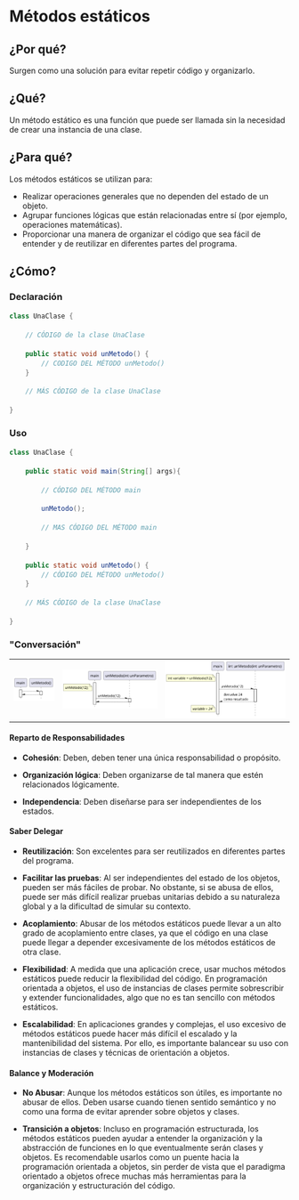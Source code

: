 # Métodos estáticos

## ¿Por qué?

Surgen como una solución para evitar repetir código y organizarlo.

## ¿Qué?

Un método estático es una función que puede ser llamada sin la necesidad de crear una instancia de una clase.

## ¿Para qué?

Los métodos estáticos se utilizan para:

- Realizar operaciones generales que no dependen del estado de un objeto.
- Agrupar funciones lógicas que están relacionadas entre sí (por ejemplo, operaciones matemáticas).
- Proporcionar una manera de organizar el código que sea fácil de entender y de reutilizar en diferentes partes del programa.

## ¿Cómo?

### Declaración

```java
class UnaClase {

    // CÓDIGO de la clase UnaClase

    public static void unMetodo() {
        // CODIGO DEL MÉTODO unMetodo()
    }

    // MÁS CÓDIGO de la clase UnaClase

}
```

### Uso

```java
class UnaClase {

    public static void main(String[] args){

        // CÓDIGO DEL MÉTODO main

        unMetodo();

        // MAS CÓDIGO DEL MÉTODO main

    }

    public static void unMetodo() {
        // CÓDIGO DEL MÉTODO unMetodo()
    }

    // MÁS CÓDIGO de la clase UnaClase

}
```

### "Conversación"

|                                                               |                                                               |                                                       |
| ------------------------------------------------------------- | ------------------------------------------------------------- | ----------------------------------------------------- |
| ![metodo sin parametros](../imagenes/metodoSinParametros.svg) | ![metodo con parametros](../imagenes/metodoConParametros.svg) | ![metodo con return](../imagenes/metodoConReturn.svg) |

#### Reparto de Responsabilidades

- **Cohesión**: Deben, deben tener una única responsabilidad o propósito.

- **Organización lógica**: Deben organizarse de tal manera que estén relacionados lógicamente.

- **Independencia**: Deben diseñarse para ser independientes de los estados.

#### Saber Delegar

- **Reutilización**: Son excelentes para ser reutilizados en diferentes partes del programa.

- **Facilitar las pruebas**: Al ser independientes del estado de los objetos, pueden ser más fáciles de probar. No obstante, si se abusa de ellos, puede ser más difícil realizar pruebas unitarias debido a su naturaleza global y a la dificultad de simular su contexto.

- **Acoplamiento**: Abusar de los métodos estáticos puede llevar a un alto grado de acoplamiento entre clases, ya que el código en una clase puede llegar a depender excesivamente de los métodos estáticos de otra clase.

- **Flexibilidad**: A medida que una aplicación crece, usar muchos métodos estáticos puede reducir la flexibilidad del código. En programación orientada a objetos, el uso de instancias de clases permite sobrescribir y extender funcionalidades, algo que no es tan sencillo con métodos estáticos.

- **Escalabilidad**: En aplicaciones grandes y complejas, el uso excesivo de métodos estáticos puede hacer más difícil el escalado y la mantenibilidad del sistema. Por ello, es importante balancear su uso con instancias de clases y técnicas de orientación a objetos.

#### Balance y Moderación

- **No Abusar**: Aunque los métodos estáticos son útiles, es importante no abusar de ellos. Deben usarse cuando tienen sentido semántico y no como una forma de evitar aprender sobre objetos y clases.

- **Transición a objetos**: Incluso en programación estructurada, los métodos estáticos pueden ayudar a entender la organización y la abstracción de funciones en lo que eventualmente serán clases y objetos. Es recomendable usarlos como un puente hacia la programación orientada a objetos, sin perder de vista que el paradigma orientado a objetos ofrece muchas más herramientas para la organización y estructuración del código.
